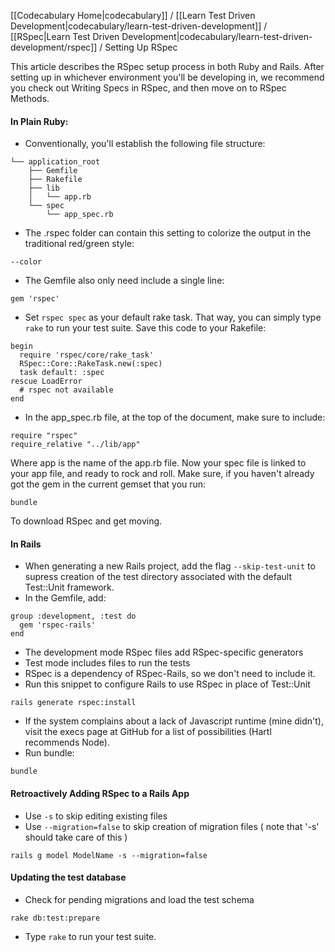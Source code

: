 [[Codecabulary Home|codecabulary]] / [[Learn Test Driven Development|codecabulary/learn-test-driven-development]] / [[RSpec|Learn Test Driven Development|codecabulary/learn-test-driven-development/rspec]] / Setting Up RSpec

<!-- ---title: Setting Up RSpec -->

This article describes the RSpec setup process in both Ruby and Rails. After setting up in whichever environment you'll be developing in, we recommend you check out Writing Specs in RSpec, and then move on to RSpec Methods.

#### In Plain Ruby:

* Conventionally, you'll establish the following file structure:

```
└── application_root
    ├── Gemfile
    ├── Rakefile
    ├── lib
    │   └── app.rb
    └── spec
        └── app_spec.rb
```

* The .rspec folder can contain this setting to colorize the output in the traditional red/green style:

```
--color
```

* The Gemfile also only need include a single line:

```
gem 'rspec'
```

* Set `rspec spec` as your default rake task. That way, you can simply type `rake` to run your test suite. Save this code to your Rakefile:

```
begin
  require 'rspec/core/rake_task'
  RSpec::Core::RakeTask.new(:spec)
  task default: :spec
rescue LoadError
  # rspec not available
end
```

* In the app_spec.rb file, at the top of the document, make sure to include:

```
require "rspec"
require_relative "../lib/app"
```

Where app is the name of the app.rb file. Now your spec file is linked to your app file, and ready to rock and roll. Make sure, if you haven't already got the gem in the current gemset that you run:

```
bundle
```

To download RSpec and get moving.

#### In Rails

* When generating a new Rails project, add the flag `--skip-test-unit` to supress creation of the test directory associated with the default Test::Unit framework.
* In the Gemfile, add:

```
group :development, :test do
  gem 'rspec-rails'
end
```

* The development mode RSpec files add RSpec-specific generators
* Test mode includes files to run the tests
* RSpec is a dependency of RSpec-Rails, so we don't need to include it.
* Run this snippet to configure Rails to use RSpec in place of Test::Unit

```
rails generate rspec:install
```

* If the system complains about a lack of Javascript runtime (mine didn't), visit the execs page at GitHub for a list of possibilities (Hartl recommends Node).
* Run bundle:

```
bundle
```

#### Retroactively Adding RSpec to a Rails App

* Use `-s` to skip editing existing files
* Use `--migration=false` to skip creation of migration files ( note that '-s' should take care of this )

```
rails g model ModelName -s --migration=false
```

#### Updating the test database

* Check for pending migrations and load the test schema

```
rake db:test:prepare
```

* Type `rake` to run your test suite.
